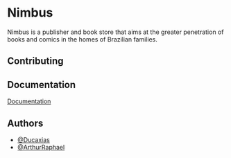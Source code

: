 
# Nimbus

Nimbus is a publisher and book store that aims at the greater penetration of books and comics in the homes of Brazilian families.


## Contributing




## Documentation

[Documentation](https://#)


## Authors

- [@Ducaxias](https://www.github.com/Ducaxias)
- [@ArthurRaphael](https://github.com/ArthurRaphael)


